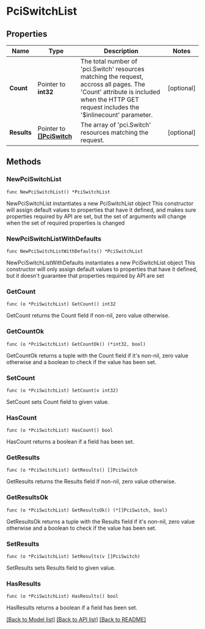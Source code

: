 # PciSwitchList

## Properties

Name | Type | Description | Notes
------------ | ------------- | ------------- | -------------
**Count** | Pointer to **int32** | The total number of &#39;pci.Switch&#39; resources matching the request, accross all pages. The &#39;Count&#39; attribute is included when the HTTP GET request includes the &#39;$inlinecount&#39; parameter. | [optional] 
**Results** | Pointer to [**[]PciSwitch**](pci.Switch.md) | The array of &#39;pci.Switch&#39; resources matching the request. | [optional] 

## Methods

### NewPciSwitchList

`func NewPciSwitchList() *PciSwitchList`

NewPciSwitchList instantiates a new PciSwitchList object
This constructor will assign default values to properties that have it defined,
and makes sure properties required by API are set, but the set of arguments
will change when the set of required properties is changed

### NewPciSwitchListWithDefaults

`func NewPciSwitchListWithDefaults() *PciSwitchList`

NewPciSwitchListWithDefaults instantiates a new PciSwitchList object
This constructor will only assign default values to properties that have it defined,
but it doesn't guarantee that properties required by API are set

### GetCount

`func (o *PciSwitchList) GetCount() int32`

GetCount returns the Count field if non-nil, zero value otherwise.

### GetCountOk

`func (o *PciSwitchList) GetCountOk() (*int32, bool)`

GetCountOk returns a tuple with the Count field if it's non-nil, zero value otherwise
and a boolean to check if the value has been set.

### SetCount

`func (o *PciSwitchList) SetCount(v int32)`

SetCount sets Count field to given value.

### HasCount

`func (o *PciSwitchList) HasCount() bool`

HasCount returns a boolean if a field has been set.

### GetResults

`func (o *PciSwitchList) GetResults() []PciSwitch`

GetResults returns the Results field if non-nil, zero value otherwise.

### GetResultsOk

`func (o *PciSwitchList) GetResultsOk() (*[]PciSwitch, bool)`

GetResultsOk returns a tuple with the Results field if it's non-nil, zero value otherwise
and a boolean to check if the value has been set.

### SetResults

`func (o *PciSwitchList) SetResults(v []PciSwitch)`

SetResults sets Results field to given value.

### HasResults

`func (o *PciSwitchList) HasResults() bool`

HasResults returns a boolean if a field has been set.


[[Back to Model list]](../README.md#documentation-for-models) [[Back to API list]](../README.md#documentation-for-api-endpoints) [[Back to README]](../README.md)


